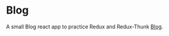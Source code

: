 # Blog

A small Blog react app to practice Redux and Redux-Thunk [Blog](https://github.com/cagl18/blog).
